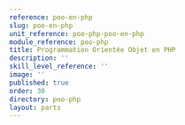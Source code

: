 ```yaml
---
reference: poo-en-php
slug: poo-en-php
unit_reference: poo-php-poo-en-php
module_reference: poo-php
title: Programmation Orientée Objet en PHP
description: ''
skill_level_reference: ''
image: ''
published: true
order: 30
directory: poo-php
layout: parts
---
```

